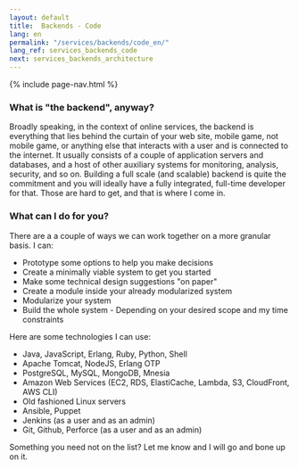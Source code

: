 ```yaml
---
layout: default
title:  Backends - Code
lang: en
permalink: "/services/backends/code_en/"
lang_ref: services_backends_code
next: services_backends_architecture
---
```

{% include page-nav.html %}

### What is "the backend", anyway?
Broadly speaking, in the context of online services, the backend is everything that lies behind the curtain of your web site, mobile game, not mobile game, or anything else that interacts with a user and is connected to the internet. It usually consists of a couple of application servers and databases, and a host of other auxiliary systems for monitoring, analysis, security, and so on.
Building a full scale (and scalable) backend is quite the commitment and you will ideally have a fully integrated, full-time developer for that. Those are hard to get, and that is where I come in.

### What can I do for you?
There are a a couple of ways we can work together on a more granular basis. I can:
- Prototype some options to help you make decisions
- Create a minimally viable system to get you started
- Make some technical design suggestions "on paper"
- Create a module inside your already modularized system
- Modularize your system
- Build the whole system - Depending on your desired scope and my time constraints

Here are some technologies I can use:
- Java, JavaScript, Erlang, Ruby, Python, Shell
- Apache Tomcat, NodeJS, Erlang OTP
- PostgreSQL, MySQL, MongoDB, Mnesia
- Amazon Web Services (EC2, RDS, ElastiCache, Lambda, S3, CloudFront, AWS CLI)
- Old fashioned Linux servers
- Ansible, Puppet
- Jenkins (as a user and as an admin)
- Git, Github, Perforce (as a user and as an admin)

Something you need not on the list? Let me know and I will go and bone up on it.
